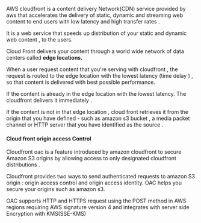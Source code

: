 AWS cloudfront is a content delivery Network(CDN) service provided by aws that accelerates the delivery of static, dynamic and streaming web content to end users with low latency and high transfer rates . 

It is a web service  that speeds up distribution of your static and dynamic web content , to the users. 

Cloud Front delivers your content through a world wide network of data centers called **edge locations.** 


When a user request content that you're serving with cloudfront , the request is routed to the edge location with the lowest latency (time delay ) , so that content is delivered with best possible performance. 

If the content is already in the edge location with the lowest latency. The cloudfront delivers it immediately . 

If the content is not in that edge location , cloud front retrieves it from the origin that you have defined - such as amazon s3 bucket , a media packet channel or HTTP server that you have identified as the source .


#### Cloud front origin access Control


Cloudfront oac is a feature introduced by amazon cloudfront to secure Amazon S3 origins by allowing access to only designated cloudfront distributions . 


Cloudfront provides two ways to send authenticated requests to amazon S3 origin : origin access control and origin access identity. 
OAC helps you secure your origins such as amazon s3. 

OAC supports HTTP and HTTPS request using the POST method in AWS regions requiring AWS signature version 4 and integrates with server side Encryption with KMS(SSE-KMS)


	